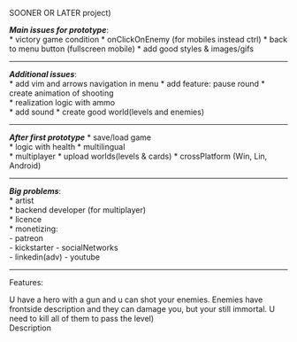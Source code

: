 SOONER OR LATER project)

***Main issues for prototype***:  
    * victory game condition
    * onClickOnEnemy (for mobiles instead ctrl)
    * back to menu button (fullscreen mobile)
    * add good styles & images/gifs  

---
***Additional issues***:  
    * add vim and arrows navigation in menu
    * add feature: pause round
    * create animation of shooting  
    * realization logic with ammo  
    * add sound
    * create good world(levels and enemies)

---
***After first prototype*** 
    * save/load game   
    * logic with health
    * multilingual  
    * multiplayer
    * upload worlds(levels & cards)
    * crossPlatform (Win, Lin, Android)

---
***Big problems***:  
    * artist  
    * backend developer (for multiplayer)  
    * licence  
    * monetizing:  
    - patreon  
    - kickstarter 
    - socialNetworks  
        - linkedin(adv)
        - youtube  

---

Features:
  
U have a hero with a gun and u can shot your enemies. Enemies have frontside description and they can damage you, but your   still immortal. U need to kill all of them to pass the level)  
Description
